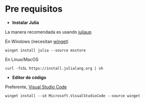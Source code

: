 # Pre requisitos

- **Instalar Julia** 

La manera recomendada es usando [juliaup](https://github.com/julialang/juliaup#juliaup---julia-version-manager)

En Windows (necesitan [winget](https://learn.microsoft.com/en-us/windows/package-manager/winget/#install-winget))

```
winget install julia --source msstore
```

En Linux/MacOS

```
curl -fsSL https://install.julialang.org | sh
```

- **Editor de código**

 Preferente, [Visual Studio Code](https://code.visualstudio.com/)

```
winget install --id Microsoft.VisualStudioCode --source winget
```

